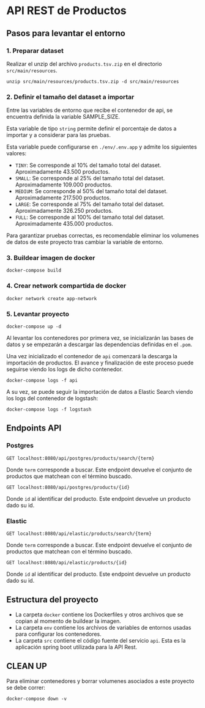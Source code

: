 # API REST de Productos

## Pasos para levantar el entorno

### 1. Preparar dataset

Realizar el unzip del archivo `products.tsv.zip` en el directorio `src/main/resources`.

```
unzip src/main/resources/products.tsv.zip -d src/main/resources
```

### 2. Definir el tamaño del dataset a importar

Entre las variables de entorno que recibe el contenedor de api, se encuentra definida la variable SAMPLE_SIZE.

Esta variable de tipo `string` permite definir el porcentaje de datos a importar y a considerar para las pruebas.

Esta variable puede configurarse en `./env/.env.app` y admite los siguientes valores:

- `TINY`: Se corresponde al 10% del tamaño total del dataset. Aproximadamente 43.500 productos.
- `SMALL`: Se corresponde al 25% del tamaño total del dataset. Aproximadamente 109.000 productos.
- `MEDIUM`: Se corresponde al 50% del tamaño total del dataset. Aproximadamente 217.500 productos.
- `LARGE`: Se corresponde al 75% del tamaño total del dataset. Aproximadamente 326.250 productos.
- `FULL`: Se corresponde al 100% del tamaño total del dataset. Aproximadamente 435.000 productos.

Para garantizar pruebas correctas, es recomendable eliminar los volumenes de datos de este proyecto tras cambiar la variable de entorno.

### 3. Buildear imagen de docker

```
docker-compose build
```

### 4. Crear network compartida de docker

```
docker network create app-network
```

### 5. Levantar proyecto

```
docker-compose up -d
```

Al levantar los contenedores por primera vez, se inicializarán las bases de datos y se empezarán a descargar las dependencias definidas en el `.pom`.

Una vez inicializado el contenedor de `api` comenzará la descarga la importación de productos. El avance y finalización de este proceso puede seguirse viendo los logs de dicho contenedor.

```
docker-compose logs -f api
```

A su vez, se puede seguir la importación de datos a Elastic Search viendo los logs del contenedor de logstash:

```
docker-compose logs -f logstash
```

## Endpoints API

### Postgres

```
GET localhost:8080/api/postgres/products/search/{term}
```

Donde `term` corresponde a buscar. Este endpoint devuelve el conjunto de productos que matchean con el término buscado.

```
GET localhost:8080/api/postgres/products/{id}
```

Donde `id` al identificar del producto. Este endpoint devuelve un producto dado su id.

### Elastic

```
GET localhost:8080/api/elastic/products/search/{term}
```

Donde `term` corresponde a buscar. Este endpoint devuelve el conjunto de productos que matchean con el término buscado.

```
GET localhost:8080/api/elastic/products/{id}
```

Donde `id` al identificar del producto. Este endpoint devuelve un producto dado su id.

## Estructura del proyecto

- La carpeta `docker` contiene los Dockerfiles y otros archivos que se copian al momento de buildear la imagen.
- La carpeta `env` contiene los archivos de variables de entornos usadas para configurar los contenedores.
- La carpeta `src` contiene el código fuente del servicio `api`. Esta es la aplicación spring boot utilizada para la API Rest.

## CLEAN UP

Para eliminar contenedores y borrar volumenes asociados a este proyecto se debe correr:

```
docker-compose down -v
```
